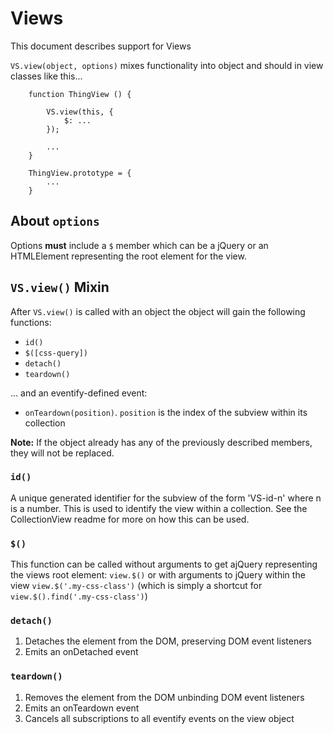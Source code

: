 # Views

This document describes support for Views


``VS.view(object, options)`` mixes functionality into object and should in view classes like this...

		function ThingView () {
			
			VS.view(this, {
				$: ... 
			});

			...
		}

		ThingView.prototype = {
			...
		}

## About ``options``

Options **must** include a ``$`` member which can be a jQuery or an HTMLElement representing the root element for the view.

## ``VS.view()`` Mixin

After ``VS.view()`` is called with an object the object will gain the following functions:

* ``id()``
* ``$([css-query])``
* ``detach()``
* ``teardown()``

... and an eventify-defined event:

* ``onTeardown(position)``. ``position`` is the index of the subview within its collection

**Note:** If the object already has any of the previously described members, they will not be replaced.


### ``id()``

A unique generated identifier for the subview of the form 'VS-id-n' where n is a number. This is used to identify the view within a collection. See the CollectionView readme for more on how this can be used.


### ``$()``

This function can be called without arguments to get ajQuery representing the views root element: ``view.$()`` or with arguments to jQuery within the view ``view.$('.my-css-class')`` (which is simply a shortcut for ``view.$().find('.my-css-class')``)


### ``detach()``

1. Detaches the element from the DOM, preserving DOM event listeners
2. Emits an onDetached event

### ``teardown()``

1. Removes the element from the DOM unbinding DOM event listeners
2. Emits an onTeardown event 
3. Cancels all subscriptions to all eventify events on the view object

